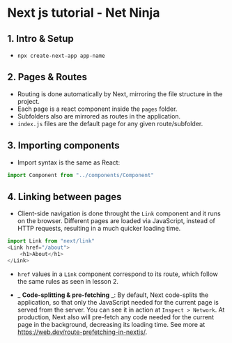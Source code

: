 # Next js tutorial - Net Ninja

## 1. Intro & Setup

- ```npx create-next-app app-name```

## 2. Pages & Routes

- Routing is done automatically by Next, mirroring the file structure in the project.
- Each page is a react component inside the ```pages``` folder.
- Subfolders also are mirrored as routes in the application.
- ```index.js``` files are the default page for any given route/subfolder.

## 3. Importing components

- Import syntax is the same as React:

~~~javascript
import Component from "../components/Component"
~~~

## 4. Linking between pages

- Client-side navigation is done throught the ```Link``` component and it runs on the browser. Different pages are loaded via JavaScript, instead of HTTP requests, resulting in a much quicker loading time.

~~~javascript
import Link from "next/link"
<Link href="/about">
    <h1>About</h1>
</Link>
~~~

- ```href``` values in a ```Link``` component correspond to its route, which follow the same rules as seen in lesson 2.

- \_ **Code-splitting & pre-fetching** \_: By default, Next code-splits the application, so that only the JavaScript needed for the current page is served from the server. You can see it in action at ```Inspect > Network```. At production, Next also will pre-fetch any code needed for the current page in the background, decreasing its loading time. See more at https://web.dev/route-prefetching-in-nextjs/.